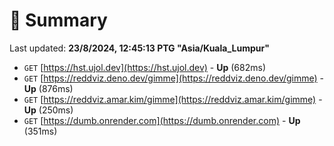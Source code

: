 # 📖 Summary
Last updated: **23/8/2024, 12:45:13 PTG "Asia/Kuala_Lumpur"**

- `GET` [https://hst.ujol.dev](https://hst.ujol.dev) - **Up** (682ms)
- `GET` [https://reddviz.deno.dev/gimme](https://reddviz.deno.dev/gimme) - **Up** (876ms)
- `GET` [https://reddviz.amar.kim/gimme](https://reddviz.amar.kim/gimme) - **Up** (250ms)
- `GET` [https://dumb.onrender.com](https://dumb.onrender.com) - **Up** (351ms)
